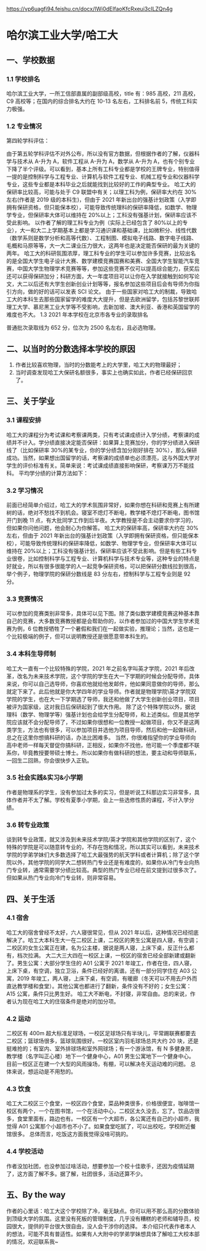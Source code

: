 https://vp6uagfi94.feishu.cn/docx/IWi0dEIfaoKfcRxeui3cILZQn4g

# 哈尔滨工业大学/哈工大

## 一、学校数据

### 1.1 学校排名

哈尔滨工业大学，一所工信部直属的副部级高校，title 有：985 高校，211 高校，C9 高校等；在国内的综合排名大约在 10-13 名左右，工科排名前 5，传统工科实力极强。

### 1.2 专业情况

第四轮学科评估：

由于第五轮学科评估不对外公布，所以没有官方数据，但根据作者的了解，仪器科学与技术从 A-升为 A，软件工程从 A-升为 A，数学从 A-升为 A，也有个别专业下降了半个评级。可以看到，基本上所有工科专业都是学校的王牌专业，特别值得一提的是控制科学与工程专业、计算机与软件工程专业、机械工程专业和仪器科学专业，这些专业都是本科毕业之后就能找到比较好的工作的典型专业。
哈工大的保研率比较高，可能与处于 C9 联盟中有关；以理工科为例，保研率大约在 30%左右(作者是 2019 级的本科生)，但由于 2021 年新出台的强基计划政策（入学即拥有保研资格，但只能保本校），可能导致传统理科的保研率降低，如数学、物理学专业，但保研率大体可以维持在 20%以上；工科没有强基计划，保研率应该不受此影响。
以作者了解的理工科专业为例（实际上已经包含了 80%以上的专业），大一和大二上学期基本上都是学习通识课和基础课，比如微积分、线性代数（数学系则是数学分析和高等代数）、工程制图、模拟电子线路、数字电子线路、毛概和马原等等，大一大二课业压力很大，这两年也是决定能否保研的最为关键的两年。
哈工大的科研氛围浓厚，理工科专业的学生可以参加许多竞赛，比较出名的是全国大学生电子设计大赛、数学建模竞赛国赛和美赛、全国大学生智能汽车竞赛，中国大学生物理学术竞赛等等，参加这些竞赛不仅可以提高综合能力，获奖后还可以获得保研加分；科研方面，大一年度项目可以让你在入学就接触到如何写论文，大二以后还有大学生创新创业计划等等，报名参加这些项目后会有导师为你指引方向，做的好的话可以发表 SCI 论文。
由于一些国家对哈工大的制裁，导致哈工大的本科生去那些国家留学的难度大大提升，但是去欧洲留学，包括苏黎世联邦理工大学、慕尼黑工业大学等不受影响，去新加坡、澳大利亚、香港和英国留学的难度也不大。
1.3 2021 年本学校在北京市各专业的录取排名

普通批次录取线为 652 分，位次为 2500 名左右，且必选物理。

## 二、以当时的分数选择本学校的原因

1. 作者比较喜欢物理，当时的分数能考上的大学里，哈工大的物理最好；
2. 当时调查发现哈工大保研名额很多，事实上也确实如此，作者已经保研回京了。

## 三、关于学业

### 3.1 课程安排

哈工大的课程分为考试课和考察课两类，只有考试课成绩计入学分绩，考察课的成绩并不计入。学分绩直接决定能否保研：如果算上竞赛加分，你的学分绩进入保研线了（比如保研率 30%的某专业，你的学分绩含加分刚好排在 30%），那么保研成功。当然，如果想出国留学的话，考察课的成绩单也必须漂亮，这与外国大学对学生的评价标准有关。简单来说：考试课成绩直接影响保研，考察课万万不能挂科。
平均学分绩的计算方法如下：

### 3.2 学习情况

前面已经简单介绍过，哈工大的学术氛围非常好，如果你想在科研和竞赛上有所建树的话，绝对不愁找不到机会。寝室不熄灯不断电，教学楼不熄灯不断电，图书馆开门到晚 11 点，有大批同学工作到后半夜。大学教授是不会主动要求你学习的，但如果你问他问题，他会耐心为你解答。
哈工大的保研率高，保研率大约在 30%左右，但由于 2021 年新出台的强基计划政策（入学即拥有保研资格，但只能保本校），可能导致传统理科的保研率降低，如数学、物理学专业，但保研率大体可以维持在 20%以上；工科没有强基计划，保研率应该不受此影响。但是有些工科专业很卷，比如控制科学与工程专业、计算机科学与技术专业等，这种专业的特点是好就业，所以有很多很能学的人一起竞争保研资格，可以把保研分数线拉到很高，举个例子，物理学院的保研分数线是 83 分左右，控制科学与工程专业则是 92 分。

### 3.3 竞赛情况

可以参加的竞赛类别非常多，具体可以见下图。除了类似数学建模竞赛这种基本靠自己的竞赛，大多数竞赛教授都是会帮助你的，以作者参加过的中国大学生学术竞赛为例，6 位教授牺牲了一个暑假和我们在一起做实验，推理论；当然，这也是一个比较极端的例子，但可以说明教授还是很愿意带本科生的。

### 3.4 本科生导师制

哈工大一直有一个比较特殊的学院，2021 年之前名字叫英才学院，2021 年后改革，改名为未来技术学院，这个学院的学生在大一下学期的时候会分配导师，具体来说，你可以自己选导师，你喜欢他就给他发邮件，他如果同意做你的导师，那么就定下来了。此后他就是你大学四年的学业导师。作者就是物理学院\英才学院双学院的学生，也在大一下学期选了导师，我还和他做了大学生创新创业项目，项目被评为国家级，这对我日后保研起到了很大作用。
除了这个特殊学院以外，据说理科（数学、物理学等）强基计划也会给学生分配导师，和上述类似。但是其他学院应该就不会分配导师了，不过如果你很想和一位教授一起做项目，你又不是这两类学生，方法也有很多，可以参加项目并选他为项目导师，然后和他一起做科研，总之在这里你想搞科研的话，办法比困难多。
当然，你很难指望你的学业导师向高中老师一样每天督促你搞科研，正相反，如果你不找他，他可能一个季度都不联系你，毕竟教授要带硕士博士。所以如果你有做科研的想法，要主动和导师联系，一回生二回熟，你会很快步入正轨。

### 3.5 社会实践&实习&小学期

作者是物理系的学生，没有参加过太多的实习，但是听说工科那边实习非常多，具体作者并不太了解。学校有夏季小学期，会上一些选修性质的课程，不计入学分绩。

### 3.6 转专业政策

谈到转专业政策，就又涉及到未来技术学院/英才学院和其他学院的区别了，这个特殊的学院是可以随意转专业的，不存在饱和情况，所以其实可以看到，未来技术学院的学弟学妹们大多数选择了哈工大最强势的航天学科或者计算机；除了这个学院以外，其他学院的同学大二想转热门专业还是有难度的，如果你从冷门专业向热门专业转，通常需要学分绩比较高。典型的热门专业已经在前文提到过很多次了。但如果从热门专业向冷门专业转，则非常容易。

## 四、关于生活

### 4.1 宿舍

哈工大的宿舍曾经不太好，六人寝很常见，但从 2021 年以后，这种情况已经彻底解决了。哈工大本科生大一在二校区上课，二校区的男生公寓是四人寝，有空调；二校区的女生公寓正在建，名为公主楼，据说是两人寝，上床下桌，反正什么都有，档次拉满。
大二大三大四在一校区上课，一校区的宿舍已经全部新建或翻新了。男生公寓：大部分学生住的 A01 公寓于 2021 年竣工，作者在住，四人寝，上床下桌，有空调，独立卫浴，条件已经好的离谱。还有一部分同学住在 A03 公寓，2019 年竣工，两人寝，上床下桌，有空调，有暖廊（冬天可以不用去户外而直达教学楼和食堂）。其他公寓也都进行了翻新，条件没有不好的；女生公寓：A15 公寓，条件只比男生好。
哈工大不断电，不封寝，非常自由。总的来说，作者认为现在哈工大的住宿条件是绝对的加分项。

### 4.2 运动

二校区有 400m 超大标准足球场，一校区足球场只有半块儿，平常踢联赛都要去二校区；篮球场很多，篮球氛围很好。一校区室内羽毛球场总共大约 20 块，还是挺难抢的；有室内、室外排球场和室外网球场；有一个游泳馆，有 N 多健身房，教学楼（名字叫正心楼）地下一个健身中心，A01 男生公寓地下一个健身中心。
目前一校区正在建一个大型的风雨操场，有棚，可以解决冬天运动难的问题。
总体来说，想运动是不用愁的。

### 4.3 饮食

哈工大二校区三个食堂，一校区四个食堂，菜品种类很多，价格很便宜，咖啡馆一校区有两个，一个在图书馆，一个在活动中心，二校区太久没去，忘了。饮品店很多，食堂里面有，路边也有。一校区有一个大超市，各公寓还有自己的小超市，我觉得 A01 公寓那个小超市也不小了。如果食堂吃腻了，可以出校吃，学校附近餐馆很多。
总体而言，吃饭这方面我觉得没啥可挑的。

### 4.4 学校活动

作者没加社团，也没参加过啥活动，想要参加一个校十佳歌手，还因为疫情延期了，这方面了解不多。据了解，社团很多，活动还算不少。

## 五、By the way

作者的心里话：哈工大这个学校除了冷，毫无缺点。你可以用不那么高的分数体验到顶级大学的氛围。这里没有死板的管理制度，几乎没有糟糕的老师和辅导员，校园很大，提供的平台很大很自由，没人会干涉你的选择。
本介绍只代表作者本人的想法，可能不具有普适性。如果有人大附中的学弟学妹想具体了解哈工大校本部的情况，欢迎联系我~
